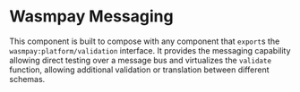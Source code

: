 # Wasmpay Messaging

This component is built to compose with any component that `export`s the `wasmpay:platform/validation` interface. It provides the messaging capability allowing direct testing over a message bus and virtualizes the `validate` function, allowing additional validation or translation between different schemas.

